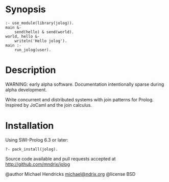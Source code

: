 # Synopsis

    :- use_module(library(jolog)).
    main &-
        send(hello) & send(world).
    world, hello &-
        writeln('Hello jolog').
    main :-
        run_jolog(user).

# Description

WARNING: early alpha software.  Documentation intentionally sparse
during alpha development.

Write concurrent and distributed systems with join patterns for Prolog.
Inspired by JoCaml and the join calculus.

# Installation

Using SWI-Prolog 6.3 or later:

    ?- pack_install(jolog).

Source code available and pull requests accepted at
http://github.com/mndrix/jolog

@author Michael Hendricks <michael@ndrix.org>
@license BSD
